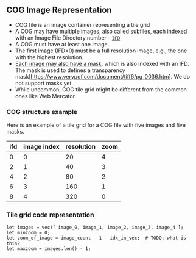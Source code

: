 ## COG Image Representation

* COG file is an image container representing a tile grid
* A COG may have multiple images, also called subfiles, each indexed with an Image File Directory number - [`IFD`](https://download.osgeo.org/libtiff/doc/TIFF6.pdf#[{%22num%22:209,%22gen%22:0},{%22name%22:%22FitB%22}]#[{"num":76,"gen":0},{"name":"FitB"}])
* A COG must have at least one image.
* The first image (IFD=0) must be a full resolution image, e.g., the one with the highest resolution.
* [Each image may also have a mask](https://docs.ogc.org/is/21-026/21-026.html#_requirement_reduced_resolution_subfiles), which is also indexed with an IFD. The mask is used to defines a transparency mask[https://www.verypdf.com/document/tiff6/pg_0036.htm]. We do not support masks yet. 
* While uncommon, COG tile grid might be different from the common ones like Web Mercator.

### COG structure example

Here is an example of a tile grid for a COG file with five images and five masks.

| ifd | image index | resolution | zoom |
|-----|-------------|------------|------|
| 0   | 0           | 20         | 4    |
| 2   | 1           | 40         | 3    |
| 4   | 2           | 80         | 2    |
| 6   | 3           | 160        | 1    |
| 8   | 4           | 320        | 0    |

### Tile grid code representation

```rust, ignore
let images = vec![ image_0, image_1, image_2, image_3, image_4 ];
let minzoom = 0;
let zoom_of_image = image_count - 1 - idx_in_vec;  # TODO: what is this?
let maxzoom = images.len() - 1;
```
